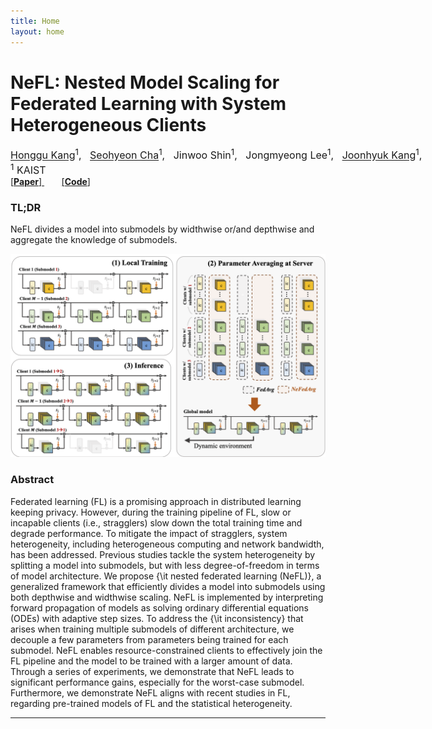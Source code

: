 ```yaml
---
title: Home
layout: home
---
```

# NeFL: Nested Model Scaling for Federated Learning with System Heterogeneous Clients

<!-- <center> -->
<div style="font-size:16px; white-space: nowrap;">
    <a href="https://honggkang.github.io/about/">Honggu Kang</a><sup>1</sup>, &nbsp;
    <a href="https://seohyeon-cha.github.io/">Seohyeon Cha</a><sup>1</sup>, &nbsp;
    <a href="https://alinlab.kaist.ac.kr/shin.html" style="text-decoration:none;">Jinwoo Shin</a><sup>1</sup>, &nbsp;
    Jongmyeong Lee<sup>1</sup>, &nbsp;
    <a href="https://artlab.kaist.ac.kr/bbs/board.php?bo_table=sub1_1">Joonhyuk Kang</a><sup>1</sup>,
</div>
    <!-- <br> -->
    <span style="font-size:16px">
        <sup>1</sup> KAIST &nbsp; &nbsp; &nbsp;
    </span>
    <!-- <br> -->
    <div class="paper-btn-parent">
        <a href="https://arxiv.org/abs/2308.07761">
            [<b>Paper</b>]
        </a>
        <!-- &nbsp;&nbsp;&nbsp;&nbsp;&nbsp;&nbsp;&nbsp;&nbsp;&nbsp;&nbsp;
        <a href="https://arxiv.org/abs/">
            [<b>arXiv </b>]
        </a>
        </a>
        &nbsp;&nbsp;&nbsp;&nbsp;&nbsp;&nbsp;&nbsp;&nbsp;&nbsp;&nbsp;
        <a href="resources/qifk2023poster.pdf">
            [<b>Poster</b>]
        </a>  -->
        &nbsp;&nbsp;&nbsp;&nbsp;&nbsp;&nbsp;
        <a href="https://github.com/honggkang/nested-federated-learning">
        [<b>Code</b>]
        </a>
</div>
 <!-- </center> -->


### TL;DR
NeFL divides a model into submodels by widthwise or/and depthwise and aggregate the knowledge of submodels.

<img src="./resources/nefl_frame.png" alt="drawing" width="700"/>

### Abstract
  Federated learning (FL) is a promising approach in distributed learning keeping privacy.
  However, during the training pipeline of FL, slow or incapable clients (i.e., stragglers) slow down the total training time and degrade performance. To mitigate the impact of stragglers, system heterogeneity, including heterogeneous computing and network bandwidth, has been addressed.
  Previous studies tackle the system heterogeneity by splitting a model into submodels, but with less degree-of-freedom in terms of model architecture. We propose {\it nested federated learning (NeFL)}, a generalized framework that efficiently divides a model into submodels using both depthwise and widthwise scaling. NeFL is implemented by interpreting forward propagation of models as solving ordinary differential equations (ODEs) with adaptive step sizes. To address the {\it inconsistency} that arises when training multiple submodels of different architecture, we decouple a few parameters from parameters being trained for each submodel.
  NeFL enables resource-constrained clients to effectively join the FL pipeline and the model to be trained with a larger amount of data. Through a series of experiments, we demonstrate that NeFL leads to significant performance gains, especially for the worst-case submodel.
  Furthermore, we demonstrate NeFL aligns with recent studies in FL, regarding pre-trained models of FL and the statistical heterogeneity.


----
[Honggu Kang]: https://honggkang.github.io/about/
[Seohyeon Cha]: https://seohyeon-cha.github.io/
[Jinwoo Shin]: https://alinlab.kaist.ac.kr/shin.html
[Joonhyuk Kang]: https://artlab.kaist.ac.kr/bbs/board.php?bo_table=sub1_1
